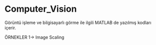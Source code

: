 # Computer_Vision
Görüntü işleme ve bilgisayarlı görme ile ilgili MATLAB de yazılmış kodları içerir.

ÖRNEKLER
1-> Image Scaling
